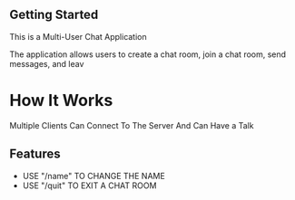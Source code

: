 ## Getting Started

This is a Multi-User Chat Application 

The application allows users to create a chat room, join a chat room, send messages, and leav

<h1>How It Works </h1>
<p>Multiple Clients Can Connect To The Server And Can Have a Talk</p>

<h2>Features</h2>
<ul>
<li> USE "/name" TO CHANGE THE NAME </li>
<li> USE "/quit" TO EXIT A CHAT ROOM </li>
</ul>
